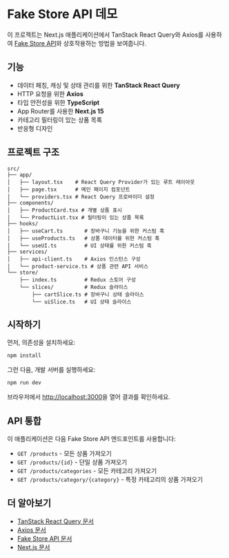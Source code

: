 # Fake Store API 데모

이 프로젝트는 Next.js 애플리케이션에서 TanStack React Query와 Axios를 사용하여 [Fake Store API](https://fakestoreapi.com/)와 상호작용하는 방법을 보여줍니다.

## 기능

- 데이터 페칭, 캐싱 및 상태 관리를 위한 **TanStack React Query**
- HTTP 요청을 위한 **Axios**
- 타입 안전성을 위한 **TypeScript**
- App Router를 사용한 **Next.js 15**
- 카테고리 필터링이 있는 상품 목록
- 반응형 디자인

## 프로젝트 구조

```
src/
├── app/
│   ├── layout.tsx    # React Query Provider가 있는 루트 레이아웃
│   ├── page.tsx      # 메인 페이지 컴포넌트
│   └── providers.tsx # React Query 프로바이더 설정
├── components/
│   ├── ProductCard.tsx # 개별 상품 표시
│   └── ProductList.tsx # 필터링이 있는 상품 목록
├── hooks/
│   ├── useCart.ts       # 장바구니 기능을 위한 커스텀 훅
│   ├── useProducts.ts   # 상품 데이터를 위한 커스텀 훅
│   └── useUI.ts         # UI 상태를 위한 커스텀 훅
├── services/
│   ├── api-client.ts    # Axios 인스턴스 구성
│   └── product-service.ts # 상품 관련 API 서비스
└── store/
    ├── index.ts         # Redux 스토어 구성
    └── slices/          # Redux 슬라이스
        ├── cartSlice.ts # 장바구니 상태 슬라이스
        └── uiSlice.ts   # UI 상태 슬라이스
```

## 시작하기

먼저, 의존성을 설치하세요:

```bash
npm install
```

그런 다음, 개발 서버를 실행하세요:

```bash
npm run dev
```

브라우저에서 [http://localhost:3000](http://localhost:3000)을 열어 결과를 확인하세요.

## API 통합

이 애플리케이션은 다음 Fake Store API 엔드포인트를 사용합니다:

- `GET /products` - 모든 상품 가져오기
- `GET /products/{id}` - 단일 상품 가져오기
- `GET /products/categories` - 모든 카테고리 가져오기
- `GET /products/category/{category}` - 특정 카테고리의 상품 가져오기

## 더 알아보기

- [TanStack React Query 문서](https://tanstack.com/query/latest/docs/react/overview)
- [Axios 문서](https://axios-http.com/docs/intro)
- [Fake Store API 문서](https://fakestoreapi.com/docs)
- [Next.js 문서](https://nextjs.org/docs)
